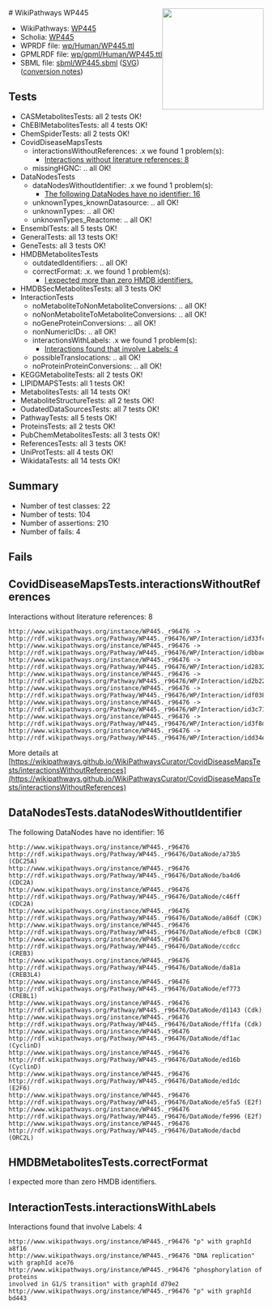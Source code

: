 <img style="float: right; width: 200px" src="../logo.png" />
# WikiPathways WP445

* WikiPathways: [WP445](https://identifiers.org/wikipathways:WP445)
* Scholia: [WP445](https://scholia.toolforge.org/wikipathways/WP445)
* WPRDF file: [wp/Human/WP445.ttl](../wp/Human/WP445.ttl)
* GPMLRDF file: [wp/gpml/Human/WP445.ttl](../wp/gpml/Human/WP445.ttl)
* SBML file: [sbml/WP445.sbml](../sbml/WP445.sbml) ([SVG](../sbml/WP445.svg)) ([conversion notes](../sbml/WP445.txt))

## Tests
* CASMetabolitesTests: all 2 tests OK!
* ChEBIMetabolitesTests: all 4 tests OK!
* ChemSpiderTests: all 2 tests OK!
* CovidDiseaseMapsTests
    * interactionsWithoutReferences: .x we found 1 problem(s):
        * [Interactions without literature references: 8](#2e295936)
    * missingHGNC: .. all OK!
* DataNodesTests
    * dataNodesWithoutIdentifier: .x we found 1 problem(s):
        * [The following DataNodes have no identifier: 16](#8792c496)
    * unknownTypes_knownDatasource: .. all OK!
    * unknownTypes: .. all OK!
    * unknownTypes_Reactome: .. all OK!
* EnsemblTests: all 5 tests OK!
* GeneralTests: all 13 tests OK!
* GeneTests: all 3 tests OK!
* HMDBMetabolitesTests
    * outdatedIdentifiers: .. all OK!
    * correctFormat: .x. we found 1 problem(s):
        * [I expected more than zero HMDB identifiers.](#ad154c1e)
* HMDBSecMetabolitesTests: all 3 tests OK!
* InteractionTests
    * noMetaboliteToNonMetaboliteConversions: .. all OK!
    * noNonMetaboliteToMetaboliteConversions: .. all OK!
    * noGeneProteinConversions: .. all OK!
    * nonNumericIDs: .. all OK!
    * interactionsWithLabels: .x we found 1 problem(s):
        * [Interactions found that involve Labels: 4](#630d267b)
    * possibleTranslocations: .. all OK!
    * noProteinProteinConversions: .. all OK!
* KEGGMetaboliteTests: all 2 tests OK!
* LIPIDMAPSTests: all 1 tests OK!
* MetabolitesTests: all 14 tests OK!
* MetaboliteStructureTests: all 2 tests OK!
* OudatedDataSourcesTests: all 7 tests OK!
* PathwayTests: all 5 tests OK!
* ProteinsTests: all 2 tests OK!
* PubChemMetabolitesTests: all 3 tests OK!
* ReferencesTests: all 3 tests OK!
* UniProtTests: all 4 tests OK!
* WikidataTests: all 14 tests OK!


## Summary

* Number of test classes: 22
* Number of tests: 104
* Number of assertions: 210
* Number of fails: 4

## Fails

<a name="2e295936" />

## CovidDiseaseMapsTests.interactionsWithoutReferences

Interactions without literature references: 8
```
http://www.wikipathways.org/instance/WP445._r96476 -> http://rdf.wikipathways.org/Pathway/WP445._r96476/WP/Interaction/id33fc6033
http://www.wikipathways.org/instance/WP445._r96476 -> http://rdf.wikipathways.org/Pathway/WP445._r96476/WP/Interaction/idbbae4daf
http://www.wikipathways.org/instance/WP445._r96476 -> http://rdf.wikipathways.org/Pathway/WP445._r96476/WP/Interaction/id28321cc2
http://www.wikipathways.org/instance/WP445._r96476 -> http://rdf.wikipathways.org/Pathway/WP445._r96476/WP/Interaction/id2b22f344
http://www.wikipathways.org/instance/WP445._r96476 -> http://rdf.wikipathways.org/Pathway/WP445._r96476/WP/Interaction/idf038a8eb
http://www.wikipathways.org/instance/WP445._r96476 -> http://rdf.wikipathways.org/Pathway/WP445._r96476/WP/Interaction/id3c71c1f
http://www.wikipathways.org/instance/WP445._r96476 -> http://rdf.wikipathways.org/Pathway/WP445._r96476/WP/Interaction/id3f8d09e2
http://www.wikipathways.org/instance/WP445._r96476 -> http://rdf.wikipathways.org/Pathway/WP445._r96476/WP/Interaction/idd34e0c77
```

More details at [https://wikipathways.github.io/WikiPathwaysCurator/CovidDiseaseMapsTests/interactionsWithoutReferences](https://wikipathways.github.io/WikiPathwaysCurator/CovidDiseaseMapsTests/interactionsWithoutReferences)

<a name="8792c496" />

## DataNodesTests.dataNodesWithoutIdentifier

The following DataNodes have no identifier: 16
```
http://www.wikipathways.org/instance/WP445._r96476 http://rdf.wikipathways.org/Pathway/WP445._r96476/DataNode/a73b5 (CDC25A)
http://www.wikipathways.org/instance/WP445._r96476 http://rdf.wikipathways.org/Pathway/WP445._r96476/DataNode/ba4d6 (CDC2A)
http://www.wikipathways.org/instance/WP445._r96476 http://rdf.wikipathways.org/Pathway/WP445._r96476/DataNode/c46ff (CDC2A)
http://www.wikipathways.org/instance/WP445._r96476 http://rdf.wikipathways.org/Pathway/WP445._r96476/DataNode/a86df (CDK)
http://www.wikipathways.org/instance/WP445._r96476 http://rdf.wikipathways.org/Pathway/WP445._r96476/DataNode/efbc8 (CDK)
http://www.wikipathways.org/instance/WP445._r96476 http://rdf.wikipathways.org/Pathway/WP445._r96476/DataNode/ccdcc (CREB3)
http://www.wikipathways.org/instance/WP445._r96476 http://rdf.wikipathways.org/Pathway/WP445._r96476/DataNode/da81a (CREB3L4)
http://www.wikipathways.org/instance/WP445._r96476 http://rdf.wikipathways.org/Pathway/WP445._r96476/DataNode/ef773 (CREBL1)
http://www.wikipathways.org/instance/WP445._r96476 http://rdf.wikipathways.org/Pathway/WP445._r96476/DataNode/d1143 (Cdk)
http://www.wikipathways.org/instance/WP445._r96476 http://rdf.wikipathways.org/Pathway/WP445._r96476/DataNode/ff1fa (Cdk)
http://www.wikipathways.org/instance/WP445._r96476 http://rdf.wikipathways.org/Pathway/WP445._r96476/DataNode/df1ac (CyclinD)
http://www.wikipathways.org/instance/WP445._r96476 http://rdf.wikipathways.org/Pathway/WP445._r96476/DataNode/ed16b (CyclinD)
http://www.wikipathways.org/instance/WP445._r96476 http://rdf.wikipathways.org/Pathway/WP445._r96476/DataNode/ed1dc (E2F6)
http://www.wikipathways.org/instance/WP445._r96476 http://rdf.wikipathways.org/Pathway/WP445._r96476/DataNode/e5fa5 (E2f)
http://www.wikipathways.org/instance/WP445._r96476 http://rdf.wikipathways.org/Pathway/WP445._r96476/DataNode/fe996 (E2f)
http://www.wikipathways.org/instance/WP445._r96476 http://rdf.wikipathways.org/Pathway/WP445._r96476/DataNode/dacbd (ORC2L)
```

<a name="ad154c1e" />

## HMDBMetabolitesTests.correctFormat

I expected more than zero HMDB identifiers.
<a name="630d267b" />

## InteractionTests.interactionsWithLabels

Interactions found that involve Labels: 4
```
http://www.wikipathways.org/instance/WP445._r96476 "p" with graphId a8f16
http://www.wikipathways.org/instance/WP445._r96476 "DNA replication" with graphId ace76
http://www.wikipathways.org/instance/WP445._r96476 "phosphorylation of proteins
involved in G1/S transition" with graphId d79e2
http://www.wikipathways.org/instance/WP445._r96476 "p" with graphId bd443
```

